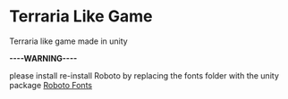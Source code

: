 # Terraria Like Game
Terraria like game made in unity

**----WARNING----**

please install re-install Roboto by replacing the fonts folder with the unity package
[Roboto Fonts](https://github.com/DAMTech1507/Roboto-unity-fonts)

